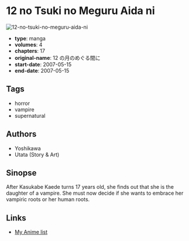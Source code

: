 # 12 no Tsuki no Meguru Aida ni

![12-no-tsuki-no-meguru-aida-ni](https://cdn.myanimelist.net/images/manga/1/21195.jpg)

-   **type**: manga
-   **volumes**: 4
-   **chapters**: 17
-   **original-name**: 12 の月のめぐる間に
-   **start-date**: 2007-05-15
-   **end-date**: 2007-05-15

## Tags

-   horror
-   vampire
-   supernatural

## Authors

-   Yoshikawa
-   Utata (Story & Art)

## Sinopse

After Kasukabe Kaede turns 17 years old, she finds out that she is the daughter of a vampire. She must now decide if she wants to embrace her vampiric roots or her human roots.

## Links

-   [My Anime list](https://myanimelist.net/manga/14763/12_no_Tsuki_no_Meguru_Aida_ni)
